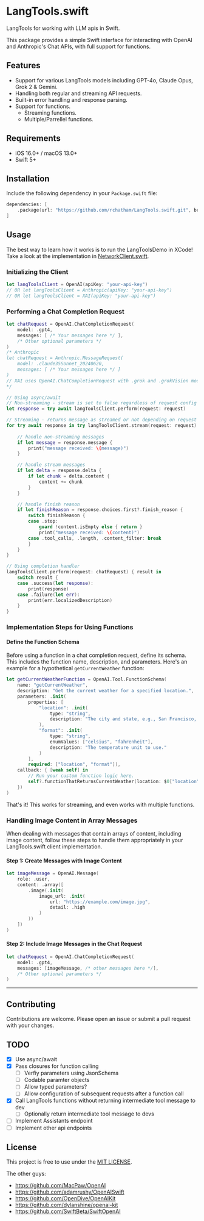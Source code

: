 # LangTools.swift

LangTools for working with LLM apis in Swift. 

This package provides a simple Swift interface for interacting with OpenAI and Anthropic's Chat APIs, with full support for functions.


## Features

- Support for various LangTools models including GPT-4o, Claude Opus, Grok 2 & Gemini.
- Handling both regular and streaming API requests.
- Built-in error handling and response parsing.
- Support for functions.
    - Streaming functions.
    - Multiple/Parrellel functions.

## Requirements

- iOS 16.0+ / macOS 13.0+
- Swift 5+

## Installation

Include the following dependency in your `Package.swift` file:

```swift
dependencies: [
    .package(url: "https://github.com/rchatham/LangTools.swift.git", branch: "main")
]
```

## Usage

The best way to learn how it works is to run the LangToolsDemo in XCode! Take a look at the implementation in [NetworkClient.swift](https://github.com/rchatham/LangTools.swift/blob/main/Examples/LangTools_Example/LangTools_Example/Services/NetworkClient.swift).

### Initializing the Client

```swift
let langToolsClient = OpenAI(apiKey: "your-api-key")
// OR let langToolsClient = Anthropic(apiKey: "your-api-key")
// OR let langToolsClient = XAI(apiKey: "your-api-key")
```

### Performing a Chat Completion Request

```swift
let chatRequest = OpenAI.ChatCompletionRequest(
    model: .gpt4,
    messages: [ /* Your messages here */ ],
    /* Other optional parameters */
)
/* Anthropic
let chatRequest = Anthropic.MessageRequest(
    model: .claude35Sonnet_20240620,
    messages: [ /* Your messages here */ ]
)
// XAI uses OpenAI.ChatCompletionRequest with .grok and .grokVision models.
*/

// Using async/await
// Non-streaming - stream is set to false regardless of request config
let response = try await langToolsClient.perform(request: request)

// Streaming - returns message as streamed or not depending on request config
for try await response in try langToolsClient.stream(request: request) {
    
    // handle non-streaming messages
    if let message = response.message {
        print("message received: \(message)")
    }

    // handle stream messages
    if let delta = response.delta {
        if let chunk = delta.content {
            content += chunk
        }
    }

    // handle finish reason
    if let finishReason = response.choices.first?.finish_reason {
        switch finishReason {
        case .stop:
            guard !content.isEmpty else { return }
            print("message received: \(content)")
        case .tool_calls, .length, .content_filter: break
        }
    }
}

// Using completion handler
langToolsClient.perform(request: chatRequest) { result in
    switch result {
    case .success(let response):
        print(response)
    case .failure(let err):
        print(err.localizedDescription)
    }
}
```

### Implementation Steps for Using Functions

#### Define the Function Schema

Before using a function in a chat completion request, define its schema. This includes the function name, description, and parameters. Here's an example for a hypothetical `getCurrentWeather` function:

```swift
let getCurrentWeatherFunction = OpenAI.Tool.FunctionSchema(
    name: "getCurrentWeather",
    description: "Get the current weather for a specified location.",
    parameters: .init(
        properties: [
            "location": .init(
                type: "string",
                description: "The city and state, e.g., San Francisco, CA"
            ),
            "format": .init(
                type: "string",
                enumValues: ["celsius", "fahrenheit"],
                description: "The temperature unit to use."
            )
        ],
        required: ["location", "format"]),
    callback: { [weak self] in
        // Run your custom function logic here.
        self?.functionThatReturnsCurrentWeather(location: $0["location"] as! String, format: $0["format"] as! String)
    })
)
```

That's it! This works for streaming, and even works with multiple functions.

### Handling Image Content in Array Messages
When dealing with messages that contain arrays of content, including image content, follow these steps to handle them appropriately in your LangTools.swift client implementation.

#### Step 1: Create Messages with Image Content
```swift
let imageMessage = OpenAI.Message(
    role: .user, 
    content: .array([
        .image(.init(
            image_url: .init(
                url: "https://example.com/image.jpg",
                detail: .high
            )
        ))
    ])
)
```

#### Step 2: Include Image Messages in the Chat Request
```swift
let chatRequest = OpenAI.ChatCompletionRequest(
    model: .gpt4,
    messages: [imageMessage, /* other messages here */],
    /* Other optional parameters */
)
```

---

## Contributing

Contributions are welcome. Please open an issue or submit a pull request with your changes.

## TODO

- [x] Use async/await
- [x] Pass closures for function calling
    - [ ] Verfiy parameters using JsonSchema
    - [ ] Codable paramter objects
    - [ ] Allow typed parameters?
    - [ ] Allow configuration of subsequent requests after a function call
- [x] Call LangTools functions without returning intermediate tool message to dev
    - [ ] Optionally return intermediate tool message to devs
- [ ] Implement Assistants endpoint
- [ ] Implement other api endpoints

## License

This project is free to use under the [MIT LICENSE](LICENSE).

The other guys:
- https://github.com/MacPaw/OpenAI
- https://github.com/adamrushy/OpenAISwift
- https://github.com/OpenDive/OpenAIKit
- https://github.com/dylanshine/openai-kit
- https://github.com/SwiftBeta/SwiftOpenAI
